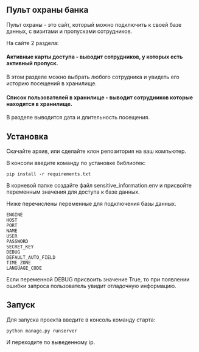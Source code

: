 ## Пульт охраны банка

Пульт охраны - это сайт, который можно подключить к своей базе данных, с визитами и пропусками сотрудников.  

На сайте 2 раздела:

#### Активные карты доступа - выводит сотрудников, у которых есть активный пропуск.  

В этом разделе можно выбрать любого сотрудника и увидеть его историю посещений в хранилище.  

#### Список пользователей в хранилище - выводит сотрудников которые находятся в хранилище.  

В разделе выводится дата и длительность посещения.  

## Установка

Скачайте архив, или сделайте клон репозитория на ваш компьютер.  

В консоли введите команду по установке библиотек:  

```
pip install -r requirements.txt
```

В корневой папке создайте файл sensitive_information.env и присвойте переменным значения для доступа к базе данных.  

Ниже перечислены переменные для подключения базы данных.  

```
ENGINE
HOST
PORT
NAME
USER
PASSWORD
SECRET_KEY
DEBUG
DEFAULT_AUTO_FIELD
TIME_ZONE
LANGUAGE_CODE
```

Если переменной DEBUG присвоить значение True, то при появлении ошибки запроса пользователь увидит отладочную информацию.  

## Запуск

Для запуска проекта введите в консоль команду старта:  

```
python manage.py runserver
```

И переходите по выведенному ip.
